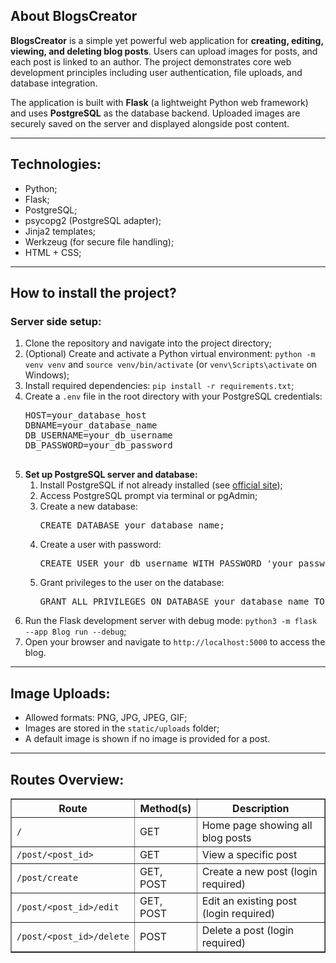 <h2>About BlogsCreator</h2>
<strong>BlogsCreator</strong> is a simple yet powerful web application for <strong>creating, editing, viewing, and deleting blog posts</strong>. 
Users can upload images for posts, and each post is linked to an author. The project demonstrates core web development principles including user authentication, file uploads, and database integration.

The application is built with <strong>Flask</strong> (a lightweight Python web framework) and uses <strong>PostgreSQL</strong> as the database backend. Uploaded images are securely saved on the server and displayed alongside post content.

<hr>

<h2>Technologies:</h2>
<ul>
  <li>Python;</li>
  <li>Flask;</li>
  <li>PostgreSQL;</li>
  <li>psycopg2 (PostgreSQL adapter);</li>
  <li>Jinja2 templates;</li>
  <li>Werkzeug (for secure file handling);</li>
  <li>HTML + CSS;</li>
</ul>

<hr>

<h2>How to install the project?</h2>
<h3>Server side setup:</h3>
<ol>
  <li>Clone the repository and navigate into the project directory;</li>
  <li>(Optional) Create and activate a Python virtual environment:
    <code>python -m venv venv</code> and <code>source venv/bin/activate</code> (or <code>venv\Scripts\activate</code> on Windows);
  </li>
  <li>Install required dependencies:
    <code>pip install -r requirements.txt</code>;
  </li>
  <li>Create a <code>.env</code> file in the root directory with your PostgreSQL credentials:
    <pre>
HOST=your_database_host
DBNAME=your_database_name
DB_USERNAME=your_db_username
DB_PASSWORD=your_db_password
    </pre>
  </li>
  <li><strong>Set up PostgreSQL server and database:</strong>
    <ol>
      <li>Install PostgreSQL if not already installed (see <a href="https://www.postgresql.org/download/">official site</a>);</li>
      <li>Access PostgreSQL prompt via terminal or pgAdmin;</li>
      <li>Create a new database:
        <pre>CREATE DATABASE your_database_name;</pre>
      </li>
      <li>Create a user with password:
        <pre>CREATE USER your_db_username WITH PASSWORD 'your_password';</pre>
      </li>
      <li>Grant privileges to the user on the database:
        <pre>GRANT ALL PRIVILEGES ON DATABASE your_database_name TO your_db_username;</pre>
      </li>
    </ol>
  </li>
  <li>Run the Flask development server with debug mode:
    <code>python3 -m flask --app Blog run --debug</code>;
  </li>
  <li>Open your browser and navigate to <code>http://localhost:5000</code> to access the blog.</li>
</ol>

<hr>

<h2>Image Uploads:</h2>
<ul>
  <li>Allowed formats: PNG, JPG, JPEG, GIF;</li>
  <li>Images are stored in the <code>static/uploads</code> folder;</li>
  <li>A default image is shown if no image is provided for a post.</li>
</ul>

<hr>

<h2>Routes Overview:</h2>
<table border="1" cellpadding="5" cellspacing="0">
  <tr>
    <th>Route</th>
    <th>Method(s)</th>
    <th>Description</th>
  </tr>
  <tr>
    <td><code>/</code></td>
    <td>GET</td>
    <td>Home page showing all blog posts</td>
  </tr>
  <tr>
    <td><code>/post/&lt;post_id&gt;</code></td>
    <td>GET</td>
    <td>View a specific post</td>
  </tr>
  <tr>
    <td><code>/post/create</code></td>
    <td>GET, POST</td>
    <td>Create a new post (login required)</td>
  </tr>
  <tr>
    <td><code>/post/&lt;post_id&gt;/edit</code></td>
    <td>GET, POST</td>
    <td>Edit an existing post (login required)</td>
  </tr>
  <tr>
    <td><code>/post/&lt;post_id&gt;/delete</code></td>
    <td>POST</td>
    <td>Delete a post (login required)</td>
  </tr>
</table>
